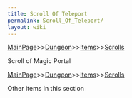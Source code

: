 ```yaml
---
title: Scroll Of Teleport
permalink: Scroll_Of_Teleport/
layout: wiki
---
```


[MainPage](/keeperrl_wiki/ "wikilink")>>[Dungeon](/keeperrl_wiki/Dungeon "wikilink")>>[Items](/keeperrl_wiki/Items_Guide "wikilink")>>[Scrolls](/keeperrl_wiki/Scrolls "wikilink")

 Scroll of Magic Portal 

[MainPage](/keeperrl_wiki/ "wikilink")>>[Dungeon](/keeperrl_wiki/Dungeon "wikilink")>>[Items](/keeperrl_wiki/Items_Guide "wikilink")>>[Scrolls](/keeperrl_wiki/Scrolls "wikilink")

Other items in this section

